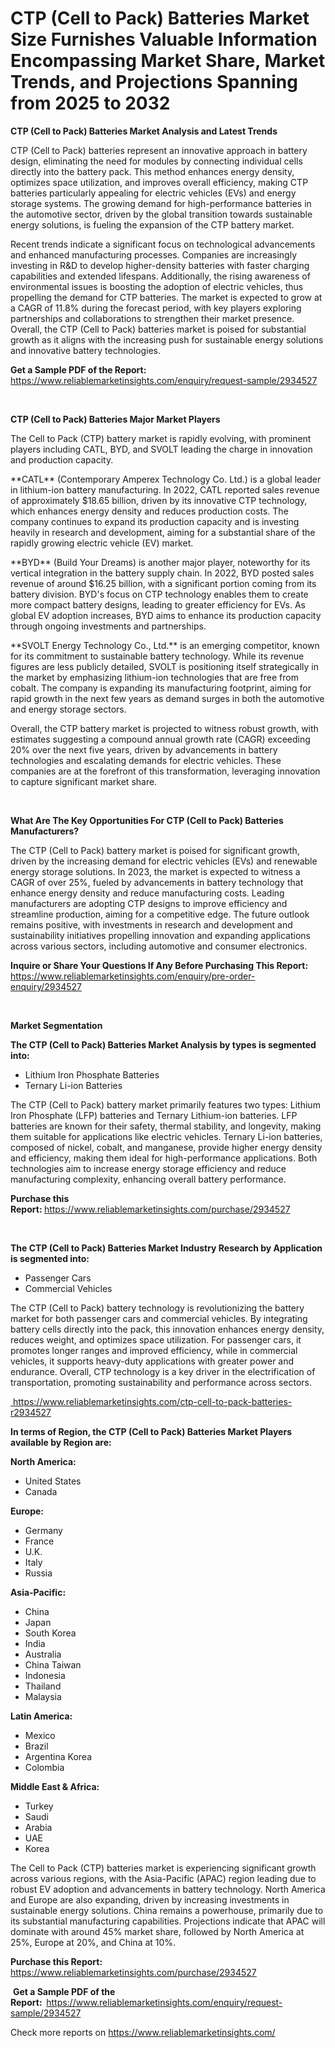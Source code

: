 <p><h1>CTP (Cell to Pack) Batteries Market Size Furnishes Valuable Information Encompassing Market Share, Market Trends, and Projections Spanning from 2025 to 2032</h1></p><p><strong>CTP (Cell to Pack) Batteries Market Analysis and Latest Trends</strong></p>
<p><p>CTP (Cell to Pack) batteries represent an innovative approach in battery design, eliminating the need for modules by connecting individual cells directly into the battery pack. This method enhances energy density, optimizes space utilization, and improves overall efficiency, making CTP batteries particularly appealing for electric vehicles (EVs) and energy storage systems. The growing demand for high-performance batteries in the automotive sector, driven by the global transition towards sustainable energy solutions, is fueling the expansion of the CTP battery market.</p><p>Recent trends indicate a significant focus on technological advancements and enhanced manufacturing processes. Companies are increasingly investing in R&D to develop higher-density batteries with faster charging capabilities and extended lifespans. Additionally, the rising awareness of environmental issues is boosting the adoption of electric vehicles, thus propelling the demand for CTP batteries. The market is expected to grow at a CAGR of 11.8% during the forecast period, with key players exploring partnerships and collaborations to strengthen their market presence. Overall, the CTP (Cell to Pack) batteries market is poised for substantial growth as it aligns with the increasing push for sustainable energy solutions and innovative battery technologies.</p></p>
<p><strong>Get a Sample PDF of the Report:&nbsp;</strong> <a href="https://www.reliablemarketinsights.com/enquiry/request-sample/2934527?utm_campaign=2632&utm_medium=2&utm_source=Github&utm_content=ia&utm_term=13032025&utm_id=ctp-cell-to-pack-batteries">https://www.reliablemarketinsights.com/enquiry/request-sample/2934527</a></p>
<p>&nbsp;</p>
<p><strong>CTP (Cell to Pack) Batteries Major Market Players</strong></p>
<p><p>The Cell to Pack (CTP) battery market is rapidly evolving, with prominent players including CATL, BYD, and SVOLT leading the charge in innovation and production capacity. </p><p>**CATL** (Contemporary Amperex Technology Co. Ltd.) is a global leader in lithium-ion battery manufacturing. In 2022, CATL reported sales revenue of approximately $18.65 billion, driven by its innovative CTP technology, which enhances energy density and reduces production costs. The company continues to expand its production capacity and is investing heavily in research and development, aiming for a substantial share of the rapidly growing electric vehicle (EV) market.</p><p>**BYD** (Build Your Dreams) is another major player, noteworthy for its vertical integration in the battery supply chain. In 2022, BYD posted sales revenue of around $16.25 billion, with a significant portion coming from its battery division. BYD's focus on CTP technology enables them to create more compact battery designs, leading to greater efficiency for EVs. As global EV adoption increases, BYD aims to enhance its production capacity through ongoing investments and partnerships.</p><p>**SVOLT Energy Technology Co., Ltd.** is an emerging competitor, known for its commitment to sustainable battery technology. While its revenue figures are less publicly detailed, SVOLT is positioning itself strategically in the market by emphasizing lithium-ion technologies that are free from cobalt. The company is expanding its manufacturing footprint, aiming for rapid growth in the next few years as demand surges in both the automotive and energy storage sectors.</p><p>Overall, the CTP battery market is projected to witness robust growth, with estimates suggesting a compound annual growth rate (CAGR) exceeding 20% over the next five years, driven by advancements in battery technologies and escalating demands for electric vehicles. These companies are at the forefront of this transformation, leveraging innovation to capture significant market share.</p></p>
<p>&nbsp;</p>
<p><strong>What Are The Key Opportunities For CTP (Cell to Pack) Batteries Manufacturers?</strong></p>
<p><p>The CTP (Cell to Pack) battery market is poised for significant growth, driven by the increasing demand for electric vehicles (EVs) and renewable energy storage solutions. In 2023, the market is expected to witness a CAGR of over 25%, fueled by advancements in battery technology that enhance energy density and reduce manufacturing costs. Leading manufacturers are adopting CTP designs to improve efficiency and streamline production, aiming for a competitive edge. The future outlook remains positive, with investments in research and development and sustainability initiatives propelling innovation and expanding applications across various sectors, including automotive and consumer electronics.</p></p>
<p><strong>Inquire or Share Your Questions If Any Before Purchasing This Report:</strong> <a href="https://www.reliablemarketinsights.com/enquiry/pre-order-enquiry/2934527?utm_campaign=2632&utm_medium=2&utm_source=Github&utm_content=ia&utm_term=13032025&utm_id=ctp-cell-to-pack-batteries">https://www.reliablemarketinsights.com/enquiry/pre-order-enquiry/2934527</a></p>
<p>&nbsp;</p>
<p><strong>Market Segmentation</strong></p>
<p><strong>The CTP (Cell to Pack) Batteries Market Analysis by types is segmented into:</strong></p>
<p><ul><li>Lithium Iron Phosphate Batteries</li><li>Ternary Li-ion Batteries</li></ul></p>
<p><p>The CTP (Cell to Pack) battery market primarily features two types: Lithium Iron Phosphate (LFP) batteries and Ternary Lithium-ion batteries. LFP batteries are known for their safety, thermal stability, and longevity, making them suitable for applications like electric vehicles. Ternary Li-ion batteries, composed of nickel, cobalt, and manganese, provide higher energy density and efficiency, making them ideal for high-performance applications. Both technologies aim to increase energy storage efficiency and reduce manufacturing complexity, enhancing overall battery performance.</p></p>
<p><strong>Purchase this Report:&nbsp;</strong><a href="https://www.reliablemarketinsights.com/purchase/2934527?utm_campaign=2632&utm_medium=2&utm_source=Github&utm_content=ia&utm_term=13032025&utm_id=ctp-cell-to-pack-batteries">https://www.reliablemarketinsights.com/purchase/2934527</a></p>
<p>&nbsp;</p>
<p><strong>The CTP (Cell to Pack) Batteries Market Industry Research by Application is segmented into:</strong></p>
<p><ul><li>Passenger Cars</li><li>Commercial Vehicles</li></ul></p>
<p><p>The CTP (Cell to Pack) battery technology is revolutionizing the battery market for both passenger cars and commercial vehicles. By integrating battery cells directly into the pack, this innovation enhances energy density, reduces weight, and optimizes space utilization. For passenger cars, it promotes longer ranges and improved efficiency, while in commercial vehicles, it supports heavy-duty applications with greater power and endurance. Overall, CTP technology is a key driver in the electrification of transportation, promoting sustainability and performance across sectors.</p></p>
<p><a href="https://www.reliablemarketinsights.com/ctp-cell-to-pack-batteries-r2934527?utm_campaign=2632&utm_medium=2&utm_source=Github&utm_content=ia&utm_term=13032025&utm_id=ctp-cell-to-pack-batteries">&nbsp;https://www.reliablemarketinsights.com/ctp-cell-to-pack-batteries-r2934527</a></p>
<p><strong>In terms of Region, the CTP (Cell to Pack) Batteries Market Players available by Region are:</strong></p>
<p>
    <p> <strong> North America: </strong>
        <ul>
            <li>United States</li>
            <li>Canada</li>
        </ul>
        </p> 
    <p> <strong> Europe: </strong>
        <ul>
            <li>Germany</li>
            <li>France</li>
            <li>U.K.</li>
            <li>Italy</li>
            <li>Russia</li>
        </ul>
        </p> 
    <p> <strong> Asia-Pacific: </strong>
        <ul>
            <li>China</li>
            <li>Japan</li>
            <li>South Korea</li>
            <li>India</li>
            <li>Australia</li>
            <li>China Taiwan</li>
            <li>Indonesia</li>
            <li>Thailand</li>
            <li>Malaysia</li>
        </ul>
        </p> 
    <p> <strong> Latin America: </strong>
        <ul>
            <li>Mexico</li>
            <li>Brazil</li>
            <li>Argentina Korea</li>
            <li>Colombia</li>
        </ul>
        </p> 
    <p> <strong> Middle East & Africa: </strong>
        <ul>
            <li>Turkey</li>
            <li>Saudi</li>
            <li>Arabia</li>
            <li>UAE</li>
            <li>Korea</li>
        </ul>
    </p>
    </p>
<p><p>The Cell to Pack (CTP) batteries market is experiencing significant growth across various regions, with the Asia-Pacific (APAC) region leading due to robust EV adoption and advancements in battery technology. North America and Europe are also expanding, driven by increasing investments in sustainable energy solutions. China remains a powerhouse, primarily due to its substantial manufacturing capabilities. Projections indicate that APAC will dominate with around 45% market share, followed by North America at 25%, Europe at 20%, and China at 10%.</p></p>
<p><strong>Purchase this Report: </strong><a href="https://www.reliablemarketinsights.com/purchase/2934527?utm_campaign=2632&utm_medium=2&utm_source=Github&utm_content=ia&utm_term=13032025&utm_id=ctp-cell-to-pack-batteries">https://www.reliablemarketinsights.com/purchase/2934527</a></p>
<p>&nbsp;<strong>Get a Sample PDF of the Report:&nbsp;&nbsp;</strong><a href="https://www.reliablemarketinsights.com/enquiry/request-sample/2934527?utm_campaign=2632&utm_medium=2&utm_source=Github&utm_content=ia&utm_term=13032025&utm_id=ctp-cell-to-pack-batteries">https://www.reliablemarketinsights.com/enquiry/request-sample/2934527</a></p>
<p><strong></strong></p>
<p>Check more reports on <a href="https://www.reliablemarketinsights.com/?utm_campaign=2632&utm_medium=2&utm_source=Github&utm_content=ia&utm_term=13032025&utm_id=ctp-cell-to-pack-batteries">https://www.reliablemarketinsights.com/</a></p>